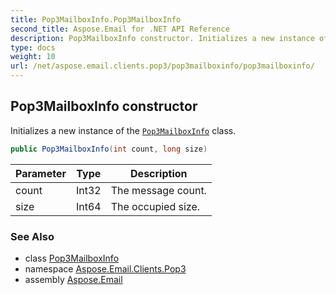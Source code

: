 ```yaml
---
title: Pop3MailboxInfo.Pop3MailboxInfo
second_title: Aspose.Email for .NET API Reference
description: Pop3MailboxInfo constructor. Initializes a new instance of the Pop3MailboxInfo class
type: docs
weight: 10
url: /net/aspose.email.clients.pop3/pop3mailboxinfo/pop3mailboxinfo/
---
```

## Pop3MailboxInfo constructor

Initializes a new instance of the [`Pop3MailboxInfo`](../) class.

```csharp
public Pop3MailboxInfo(int count, long size)
```

| Parameter | Type | Description |
| --- | --- | --- |
| count | Int32 | The message count. |
| size | Int64 | The occupied size. |

### See Also

* class [Pop3MailboxInfo](../)
* namespace [Aspose.Email.Clients.Pop3](../../pop3mailboxinfo/)
* assembly [Aspose.Email](../../../)


